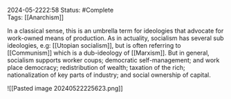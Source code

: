 2024-05-2222:58
Status: #Complete  
Tags:  [[Anarchism]]

In a classical sense, this is an umbrella term for ideologies that advocate for work-owned means of production. As in actuality, socialism has several sub ideologies, e.g: [[Utopian socialism]], but is often referring to [[Communism]] which is a dub-ideology of [[Marxism]]. But in general, socialism supports worker coups; democratic self-management; and work place democracy; redistribution of wealth; taxation of the rich; nationalization of key parts of industry; and social ownership of capital.  


![[Pasted image 20240522225623.png]]


